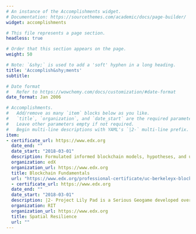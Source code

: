 ```yaml
---
# An instance of the Accomplishments widget.
# Documentation: https://sourcethemes.com/academic/docs/page-builder/
widget: accomplishments

# This file represents a page section.
headless: true

# Order that this section appears on the page.
weight: 50

# Note: `&shy;` is used to add a 'soft' hyphen in a long heading.
title: 'Accomplish&shy;ments'
subtitle:

# Date format
#   Refer to https://wowchemy.com/docs/customization/#date-format
date_format: Jan 2006

# Accomplishments.
#   Add/remove as many `item` blocks below as you like.
#   `title`, `organization`, and `date_start` are the required parameters.
#   Leave other parameters empty if not required.
#   Begin multi-line descriptions with YAML's `|2-` multi-line prefix.
item:
- certificate_url: https://www.edx.org
  date_end: ""
  date_start: "2018-03-01"
  description: Formulated informed blockchain models, hypotheses, and use cases.
  organization: edX
  organization_url: https://www.edx.org
  title: Blockchain Fundamentals
  url: "https://www.edx.org/professional-certificate/uc-berkeleyx-blockchain-fundamentals"
  - certificate_url: https://www.edx.org
  date_end: ""
  date_start: "2018-03-01"
  description: |2- Project Lily Pad is a Serious Geogame developed over Summer 2018 with the purpose of teaching spatial thinking in terms of disaster resilience. The game is set in the city of 
  organization: RIT
  organization_url: https://www.edx.org
  title: Spatial Resilience
  url: ""
---
```

